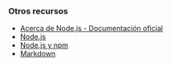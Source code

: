 ### Otros recursos
- [Acerca de Node.js - Documentación oficial](https://nodejs.org/es/about/)
- [Node.js](https://nodejs.org/en/)
- [Node.js y npm](https://www.genbeta.com/desarrollo/node-js-y-npm)
- [Markdown](https://es.wikipedia.orgjjjj/wiki/Markdown)



